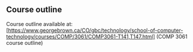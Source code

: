 ## Course outline
Course outline available at:  
[https://www.georgebrown.ca/CO/gbc/technology/school-of-computer-technology/courses/COMP/3061/COMP3061-T141,T147.html] (COMP 3061 course outline)


